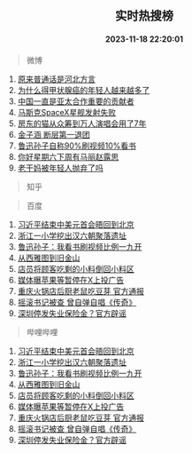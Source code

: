 <div align="center"><h2>实时热搜榜</h2><h4>2023-11-18 22:20:01</h4></div>

> 微博  

1. [原来普通话是河北方言](https://s.weibo.com/weibo?q=%23%E5%8E%9F%E6%9D%A5%E6%99%AE%E9%80%9A%E8%AF%9D%E6%98%AF%E6%B2%B3%E5%8C%97%E6%96%B9%E8%A8%80%23&t=31&band_rank=1&Refer=top)<br />
2. [为什么得甲状腺癌的年轻人越来越多了](https://s.weibo.com/weibo?q=%23%E4%B8%BA%E4%BB%80%E4%B9%88%E5%BE%97%E7%94%B2%E7%8A%B6%E8%85%BA%E7%99%8C%E7%9A%84%E5%B9%B4%E8%BD%BB%E4%BA%BA%E8%B6%8A%E6%9D%A5%E8%B6%8A%E5%A4%9A%E4%BA%86%23&t=31&band_rank=2&Refer=top)<br />
3. [中国一直是亚太合作重要的贡献者](https://s.weibo.com/weibo?q=%23%E4%B8%AD%E5%9B%BD%E4%B8%80%E7%9B%B4%E6%98%AF%E4%BA%9A%E5%A4%AA%E5%90%88%E4%BD%9C%E9%87%8D%E8%A6%81%E7%9A%84%E8%B4%A1%E7%8C%AE%E8%80%85%23&t=31&band_rank=3&Refer=top)<br />
4. [马斯克SpaceX星舰发射失败](https://s.weibo.com/weibo?q=%23%E9%A9%AC%E6%96%AF%E5%85%8BSpaceX%E6%98%9F%E8%88%B0%E5%8F%91%E5%B0%84%E5%A4%B1%E8%B4%A5%23&t=31&band_rank=4&Refer=top)<br />
5. [房东的猫从众筹到万人演唱会用了7年](https://s.weibo.com/weibo?q=%23%E6%88%BF%E4%B8%9C%E7%9A%84%E7%8C%AB%E4%BB%8E%E4%BC%97%E7%AD%B9%E5%88%B0%E4%B8%87%E4%BA%BA%E6%BC%94%E5%94%B1%E4%BC%9A%E7%94%A8%E4%BA%867%E5%B9%B4%23&t=31&band_rank=5&Refer=top)<br />
6. [金子涵 断层第一退团](https://s.weibo.com/weibo?q=%E9%87%91%E5%AD%90%E6%B6%B5%20%E6%96%AD%E5%B1%82%E7%AC%AC%E4%B8%80%E9%80%80%E5%9B%A2&t=31&band_rank=6&Refer=top)<br />
7. [鲁迅孙子自称90%刷视频10%看书](https://s.weibo.com/weibo?q=%23%E9%B2%81%E8%BF%85%E5%AD%99%E5%AD%90%E8%87%AA%E7%A7%B090%25%E5%88%B7%E8%A7%86%E9%A2%9110%25%E7%9C%8B%E4%B9%A6%23&t=31&band_rank=7&Refer=top)<br />
8. [你好星期六下周有马丽赵露思](https://s.weibo.com/weibo?q=%23%E4%BD%A0%E5%A5%BD%E6%98%9F%E6%9C%9F%E5%85%AD%E4%B8%8B%E5%91%A8%E6%9C%89%E9%A9%AC%E4%B8%BD%E8%B5%B5%E9%9C%B2%E6%80%9D%23&t=31&band_rank=8&Refer=top)<br />
9. [老干妈被年轻人抛弃了吗](https://s.weibo.com/weibo?q=%23%E8%80%81%E5%B9%B2%E5%A6%88%E8%A2%AB%E5%B9%B4%E8%BD%BB%E4%BA%BA%E6%8A%9B%E5%BC%83%E4%BA%86%E5%90%97%23&t=31&band_rank=9&Refer=top)<br />

> 知乎  


> 百度  

1. [习近平结束中美元首会晤回到北京](https://www.baidu.com/s?wd=%E4%B9%A0%E8%BF%91%E5%B9%B3%E7%BB%93%E6%9D%9F%E4%B8%AD%E7%BE%8E%E5%85%83%E9%A6%96%E4%BC%9A%E6%99%A4%E5%9B%9E%E5%88%B0%E5%8C%97%E4%BA%AC&sa=fyb_news&rsv_dl=fyb_news)<br />
2. [浙江一小学挖出汉六朝聚落遗址](https://www.baidu.com/s?wd=%E6%B5%99%E6%B1%9F%E4%B8%80%E5%B0%8F%E5%AD%A6%E6%8C%96%E5%87%BA%E6%B1%89%E5%85%AD%E6%9C%9D%E8%81%9A%E8%90%BD%E9%81%97%E5%9D%80&sa=fyb_news&rsv_dl=fyb_news)<br />
3. [鲁迅孙子：我看书刷视频比例一九开](https://www.baidu.com/s?wd=%E9%B2%81%E8%BF%85%E5%AD%99%E5%AD%90%EF%BC%9A%E6%88%91%E7%9C%8B%E4%B9%A6%E5%88%B7%E8%A7%86%E9%A2%91%E6%AF%94%E4%BE%8B%E4%B8%80%E4%B9%9D%E5%BC%80&sa=fyb_news&rsv_dl=fyb_news)<br />
4. [从西雅图到旧金山](https://www.baidu.com/s?wd=%E4%BB%8E%E8%A5%BF%E9%9B%85%E5%9B%BE%E5%88%B0%E6%97%A7%E9%87%91%E5%B1%B1&sa=fyb_news&rsv_dl=fyb_news)<br />
5. [店员将顾客吃剩的小料倒回小料区](https://www.baidu.com/s?wd=%E5%BA%97%E5%91%98%E5%B0%86%E9%A1%BE%E5%AE%A2%E5%90%83%E5%89%A9%E7%9A%84%E5%B0%8F%E6%96%99%E5%80%92%E5%9B%9E%E5%B0%8F%E6%96%99%E5%8C%BA&sa=fyb_news&rsv_dl=fyb_news)<br />
6. [媒体曝苹果等暂停在X上投广告](https://www.baidu.com/s?wd=%E5%AA%92%E4%BD%93%E6%9B%9D%E8%8B%B9%E6%9E%9C%E7%AD%89%E6%9A%82%E5%81%9C%E5%9C%A8X%E4%B8%8A%E6%8A%95%E5%B9%BF%E5%91%8A&sa=fyb_news&rsv_dl=fyb_news)<br />
7. [重庆火锅店后厨老鼠吃豆芽 官方通报](https://www.baidu.com/s?wd=%E9%87%8D%E5%BA%86%E7%81%AB%E9%94%85%E5%BA%97%E5%90%8E%E5%8E%A8%E8%80%81%E9%BC%A0%E5%90%83%E8%B1%86%E8%8A%BD+%E5%AE%98%E6%96%B9%E9%80%9A%E6%8A%A5&sa=fyb_news&rsv_dl=fyb_news)<br />
8. [摇滚书记被查 曾自弹自唱《传奇》](https://www.baidu.com/s?wd=%E6%91%87%E6%BB%9A%E4%B9%A6%E8%AE%B0%E8%A2%AB%E6%9F%A5+%E6%9B%BE%E8%87%AA%E5%BC%B9%E8%87%AA%E5%94%B1%E3%80%8A%E4%BC%A0%E5%A5%87%E3%80%8B&sa=fyb_news&rsv_dl=fyb_news)<br />
9. [深圳停发失业保险金？官方辟谣](https://www.baidu.com/s?wd=%E6%B7%B1%E5%9C%B3%E5%81%9C%E5%8F%91%E5%A4%B1%E4%B8%9A%E4%BF%9D%E9%99%A9%E9%87%91%EF%BC%9F%E5%AE%98%E6%96%B9%E8%BE%9F%E8%B0%A3&sa=fyb_news&rsv_dl=fyb_news)<br />

> 哔哩哔哩  

1. [习近平结束中美元首会晤回到北京](https://www.baidu.com/s?wd=%E4%B9%A0%E8%BF%91%E5%B9%B3%E7%BB%93%E6%9D%9F%E4%B8%AD%E7%BE%8E%E5%85%83%E9%A6%96%E4%BC%9A%E6%99%A4%E5%9B%9E%E5%88%B0%E5%8C%97%E4%BA%AC&sa=fyb_news&rsv_dl=fyb_news)<br />
2. [浙江一小学挖出汉六朝聚落遗址](https://www.baidu.com/s?wd=%E6%B5%99%E6%B1%9F%E4%B8%80%E5%B0%8F%E5%AD%A6%E6%8C%96%E5%87%BA%E6%B1%89%E5%85%AD%E6%9C%9D%E8%81%9A%E8%90%BD%E9%81%97%E5%9D%80&sa=fyb_news&rsv_dl=fyb_news)<br />
3. [鲁迅孙子：我看书刷视频比例一九开](https://www.baidu.com/s?wd=%E9%B2%81%E8%BF%85%E5%AD%99%E5%AD%90%EF%BC%9A%E6%88%91%E7%9C%8B%E4%B9%A6%E5%88%B7%E8%A7%86%E9%A2%91%E6%AF%94%E4%BE%8B%E4%B8%80%E4%B9%9D%E5%BC%80&sa=fyb_news&rsv_dl=fyb_news)<br />
4. [从西雅图到旧金山](https://www.baidu.com/s?wd=%E4%BB%8E%E8%A5%BF%E9%9B%85%E5%9B%BE%E5%88%B0%E6%97%A7%E9%87%91%E5%B1%B1&sa=fyb_news&rsv_dl=fyb_news)<br />
5. [店员将顾客吃剩的小料倒回小料区](https://www.baidu.com/s?wd=%E5%BA%97%E5%91%98%E5%B0%86%E9%A1%BE%E5%AE%A2%E5%90%83%E5%89%A9%E7%9A%84%E5%B0%8F%E6%96%99%E5%80%92%E5%9B%9E%E5%B0%8F%E6%96%99%E5%8C%BA&sa=fyb_news&rsv_dl=fyb_news)<br />
6. [媒体曝苹果等暂停在X上投广告](https://www.baidu.com/s?wd=%E5%AA%92%E4%BD%93%E6%9B%9D%E8%8B%B9%E6%9E%9C%E7%AD%89%E6%9A%82%E5%81%9C%E5%9C%A8X%E4%B8%8A%E6%8A%95%E5%B9%BF%E5%91%8A&sa=fyb_news&rsv_dl=fyb_news)<br />
7. [重庆火锅店后厨老鼠吃豆芽 官方通报](https://www.baidu.com/s?wd=%E9%87%8D%E5%BA%86%E7%81%AB%E9%94%85%E5%BA%97%E5%90%8E%E5%8E%A8%E8%80%81%E9%BC%A0%E5%90%83%E8%B1%86%E8%8A%BD+%E5%AE%98%E6%96%B9%E9%80%9A%E6%8A%A5&sa=fyb_news&rsv_dl=fyb_news)<br />
8. [摇滚书记被查 曾自弹自唱《传奇》](https://www.baidu.com/s?wd=%E6%91%87%E6%BB%9A%E4%B9%A6%E8%AE%B0%E8%A2%AB%E6%9F%A5+%E6%9B%BE%E8%87%AA%E5%BC%B9%E8%87%AA%E5%94%B1%E3%80%8A%E4%BC%A0%E5%A5%87%E3%80%8B&sa=fyb_news&rsv_dl=fyb_news)<br />
9. [深圳停发失业保险金？官方辟谣](https://www.baidu.com/s?wd=%E6%B7%B1%E5%9C%B3%E5%81%9C%E5%8F%91%E5%A4%B1%E4%B8%9A%E4%BF%9D%E9%99%A9%E9%87%91%EF%BC%9F%E5%AE%98%E6%96%B9%E8%BE%9F%E8%B0%A3&sa=fyb_news&rsv_dl=fyb_news)<br />
